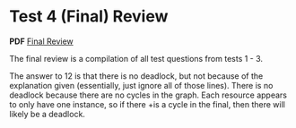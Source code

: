 # Test 4 (Final) Review
**PDF** [Final Review](test_4_study.pdf)

The final review is a compilation of all test questions from tests 1 - 3. 

The answer to 12 is that there is no deadlock, but not because of the explanation given (essentially, just ignore all of those lines). There is no deadlock because there are no cycles in the graph. Each resource appears to only have one instance, so if there +is a cycle in the final, then there will likely be a deadlock. 
